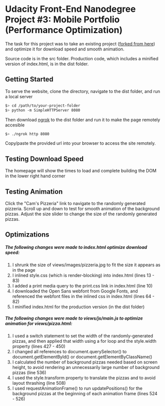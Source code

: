 # Udacity Front-End Nanodegree Project #3: Mobile Portfolio (Performance Optimization)

The task for this project was to take an existing project ([forked from here](https://github.com/udacity/frontend-nanodegree-mobile-portfolio)) and optimize it for download speed and smooth animation.

Source code is in the src folder. Production code, which includes a minified version of index.html, is in the dist folder.

## Getting Started
To serve the website, clone the directory, navigate to the dist folder, and run a local server
```sh
$> cd /path/to/your-project-folder
$> python -m SimpleHTTPServer 8080
```
Then download [ngrok](https://ngrok.com/) to the dist folder and run it to make the page remotely accesible
```sh
$> ./ngrok http 8080
```
Copy/paste the provided url into your browser to access the site remotely.
## Testing Download Speed
The homepage will show the times to load and complete building the DOM in the lower right hand corner
## Testing Animation
Click the "Cam's Pizzeria" link to navigate to the randomly generated pizzeria. Scroll up and down to test for smooth animation of the background pizzas. Adjust the size slider to change the size of the randomly generated pizzas.
## Optimizations
##### The following changes were made to index.html optimize download speed:
1. I shrunk the size of views/images/pizzeria.jpg to fit the size it appears as in the page
2. I inlined style.css (which is render-blocking) into index.html (lines 13 - 83)
3. I added a print media query to the print.css link in index.html (line 10)
4. I downloaded the Open Sans webfont from Google Fonts, and referenced the webfont files in the inlined css in index.html (lines 64 - 82)
5. I minified index.html for the production version (in the dist folder)

##### The following changes were made to views/js/main.js to optimize animation for views/pizza.html:
1. I used a switch statement to set the width of the randomly-generated pizzas, and then applied that width using a for loop and the style.width property (lines 427 - 450)
2. I changed all references to document.querySelector() to document.getElementById() or document.getElementByClassName()
3. I calculated the number of background pizzas needed based on screen height, to avoid rendering an unnecessarily large number of background pizzas (line 536)
4. I used the style.transform property to translate the pizzas and to avoid layout thrashing (line 508)
5. I used requestAnimationFrame() to run updatePositions() for the background pizzas at the beginning of each animation frame (lines 524 - 526)
